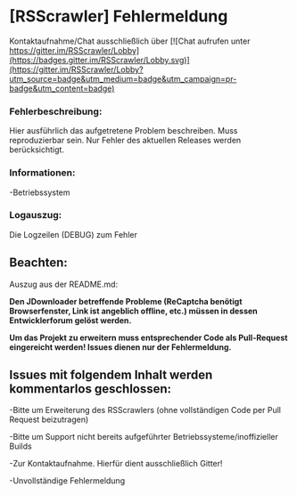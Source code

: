 # [RSScrawler] Fehlermeldung

Kontaktaufnahme/Chat ausschließlich über
[![Chat aufrufen unter https://gitter.im/RSScrawler/Lobby](https://badges.gitter.im/RSScrawler/Lobby.svg)](https://gitter.im/RSScrawler/Lobby?utm_source=badge&utm_medium=badge&utm_campaign=pr-badge&utm_content=badge)

### Fehlerbeschreibung:

Hier ausführlich das aufgetretene Problem beschreiben. Muss reproduzierbar sein. Nur Fehler des aktuellen Releases werden berücksichtigt.

### Informationen:

-Betriebssystem

### Logauszug:

Die Logzeilen (DEBUG) zum Fehler

## Beachten:

Auszug aus der README.md:

**Den JDownloader betreffende Probleme (ReCaptcha benötigt Browserfenster, Link ist angeblich offline, etc.) müssen in dessen Entwicklerforum gelöst werden.**

**Um das Projekt zu erweitern muss entsprechender Code als Pull-Request eingereicht werden! Issues dienen nur der Fehlermeldung.**

## Issues mit folgendem Inhalt werden kommentarlos geschlossen:

-Bitte um Erweiterung des RSScrawlers (ohne vollständigen Code per Pull Request beizutragen)

-Bitte um Support nicht bereits aufgeführter Betriebssysteme/inoffizieller Builds

-Zur Kontaktaufnahme. Hierfür dient ausschließlich Gitter!

-Unvollständige Fehlermeldung
